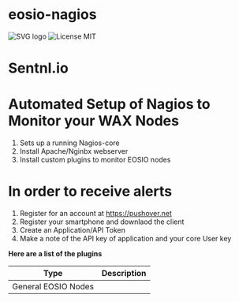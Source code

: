 # eosio-nagios

![SVG logo](https://www.sentnl.io/sentnl.svg)
          ![License MIT](https://img.shields.io/badge/license-MIT-blue.svg)

# Sentnl.io  





 



# Automated Setup of Nagios to Monitor your WAX Nodes

1. Sets up a running Nagios-core
2. Install Apache/Nginbx webserver
3. Install custom plugins to monitor EOSIO nodes



# In order to receive alerts

1. Register for an account at https://pushover.net
2. Register your smartphone and downlaod the client
3. Create an Application/API Token
3. Make a note of the API key of application and your core User key 

**Here are a list of the plugins**



|Type                      | Description                                                                  |
|--------------------------|------------------------------------------------------------------------------|
|General EOSIO Nodes       | |

